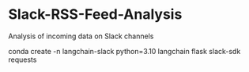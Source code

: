 # Slack-RSS-Feed-Analysis
Analysis of incoming data on Slack channels

conda create -n langchain-slack python=3.10 langchain flask slack-sdk requests
